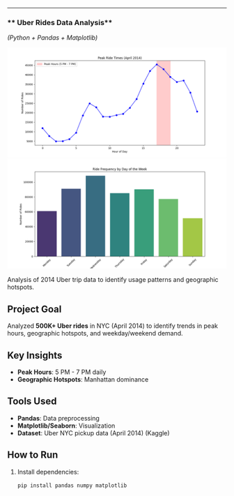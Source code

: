 
---

### ** Uber Rides Data Analysis**  
*(Python + Pandas + Matplotlib)*  

![Peak Hours](peak_hours.png)  
![ride_frequency](ride_frequency_by_weekday.png)


Analysis of 2014 Uber trip data to identify usage patterns and geographic hotspots.

## Project Goal  
Analyzed **500K+ Uber rides** in NYC (April 2014) to identify trends in peak hours, geographic hotspots, and weekday/weekend demand.

## Key Insights  
- **Peak Hours**: 5 PM - 7 PM daily  
- **Geographic Hotspots**: Manhattan dominance  

## Tools Used  
- **Pandas**: Data preprocessing  
- **Matplotlib/Seaborn**: Visualization  
- **Dataset**: Uber NYC pickup data (April 2014) (Kaggle)

## How to Run  
1. Install dependencies:  
   ```bash  
   pip install pandas numpy matplotlib  

